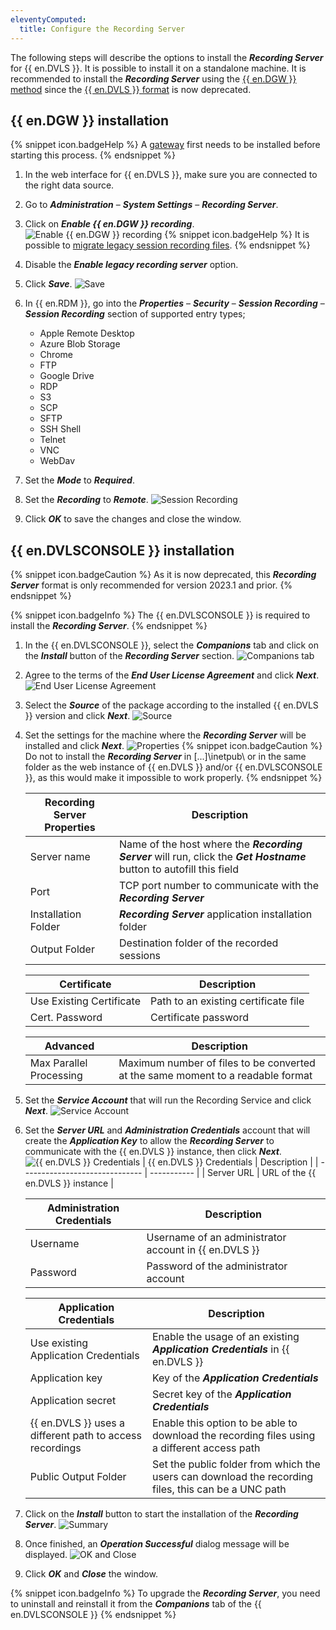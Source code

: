 ```yaml
---
eleventyComputed:
  title: Configure the Recording Server
---
```

The following steps will describe the options to install the ***Recording Server*** for {{ en.DVLS }}. It is possible to install it on a standalone machine. It is recommended to install the ***Recording Server*** using the [{{ en.DGW }} method](#devolutions-gateway-installation) since the [{{ en.DVLS }} format](#devolutions-server-console-installation) is now deprecated.

## {{ en.DGW }} installation
{% snippet icon.badgeHelp %}
A [gateway](/dgw/server/server-configuration/) first needs to be installed before starting this process.
{% endsnippet %}

1. In the web interface for {{ en.DVLS }}, make sure you are connected to the right data source.
1. Go to ***Administration*** – ***System Settings*** – ***Recording Server***.
1. Click on ***Enable {{ en.DGW }} recording***.
![Enable {{ en.DGW }} recording](https://cdnweb.devolutions.net/docs/docs_en_kb_KB0130.png)
   {% snippet icon.badgeHelp %}
   It is possible to [migrate legacy session recording files](/powershell/gateway-powershell/recording-server-migration-tool/).
   {% endsnippet %}

1. Disable the ***Enable legacy recording server*** option.
1. Click ***Save***.
![Save](https://cdnweb.devolutions.net/docs/docs_en_kb_KB0131.png)
1. In {{ en.RDM }}, go into the ***Properties*** – ***Security*** – ***Session Recording*** – ***Session Recording*** section of supported entry types;
    * Apple Remote Desktop
    * Azure Blob Storage
    * Chrome
    * FTP
    * Google Drive
    * RDP
    * S3
    * SCP
    * SFTP
    * SSH Shell
    * Telnet
    * VNC
    * WebDav
1. Set the ***Mode*** to ***Required***.
1. Set the ***Recording*** to ***Remote***.
![Session Recording](https://cdnweb.devolutions.net/docs/docs_en_kb_KB0132.png)
1. Click ***OK*** to save the changes and close the window.

## {{ en.DVLSCONSOLE }} installation
{% snippet icon.badgeCaution %}
As it is now deprecated, this ***Recording Server*** format is only recommended for version 2023.1 and prior.
{% endsnippet %}

{% snippet icon.badgeInfo %}
The {{ en.DVLSCONSOLE }} is required to install the ***Recording Server***.
{% endsnippet %}

1. In the {{ en.DVLSCONSOLE }}, select the ***Companions*** tab and click on the ***Install*** button of the ***Recording Server*** section.
![Companions tab](https://cdnweb.devolutions.net/docs/docs_en_kb_KB8014.png)

1. Agree to the terms of the ***End User License Agreement*** and click ***Next***.
![End User License Agreement](https://cdnweb.devolutions.net/docs/docs_en_kb_KB8015.png)

1. Select the ***Source*** of the package according to the installed {{ en.DVLS }} version and click ***Next***.
![Source](https://cdnweb.devolutions.net/docs/docs_en_kb_KB8016.png)

1. Set the settings for the machine where the ***Recording Server*** will be installed and click ***Next***.
![Properties](https://cdnweb.devolutions.net/docs/docs_en_kb_KB8017.png)
   {% snippet icon.badgeCaution %}
   Do not to install the ***Recording Server*** in [...]\inetpub\ or in the same folder as the web instance of {{ en.DVLS }} and/or {{ en.DVLSCONSOLE }}, as this would make it impossible to work properly.
   {% endsnippet %}

   | Recording Server Properties | Description |
   | --------------------------- | ----------- |
   | Server name                 | Name of the host where the ***Recording Server*** will run, click the ***Get Hostname*** button to autofill this field |
   | Port                        | TCP port number to communicate with the ***Recording Server*** |
   | Installation Folder         | ***Recording Server*** application installation folder |
   | Output Folder               | Destination folder of the recorded sessions |

   | Certificate              | Description |
   | ------------------------ | ----------- |
   | Use Existing Certificate | Path to an existing certificate file |
   | Cert. Password           | Certificate password |

   | Advanced                | Description |
   | ----------------------- | ----------- |
   | Max Parallel Processing | Maximum number of files to be converted at the same moment to a readable format |

5. Set the ***Service Account*** that will run the Recording Service and click ***Next***.
![Service Account](https://cdnweb.devolutions.net/docs/docs_en_kb_KB8018.png)

6. Set the ***Server URL*** and ***Administration Credentials*** account that will create the ***Application Key*** to allow the ***Recording Server*** to communicate with the {{ en.DVLS }} instance, then click ***Next***.
![{{ en.DVLS }} Credentials](https://cdnweb.devolutions.net/docs/docs_en_kb_KB8019.png)
   | {{ en.DVLS }} Credentials | Description |
   | ------------------------------ | ----------- |
   | Server URL                     | URL of the {{ en.DVLS }} instance |

   | Administration Credentials | Description |
   | -------------------------- | ----------- |
   | Username                   | Username of an administrator account in {{ en.DVLS }} |
   | Password                   | Password of the administrator account |

   | Application Credentials                                       | Description |
   | ------------------------------------------------------------- | ----------- |
   | Use existing Application Credentials                          | Enable the usage of an existing ***Application Credentials*** in {{ en.DVLS }} |
   | Application key                                               | Key of the ***Application Credentials*** |
   | Application secret                                            | Secret key of the ***Application Credentials*** |
   | {{ en.DVLS }} uses a different path to access recordings | Enable this option to be able to download the recording files using a different access path |
   | Public Output Folder                                          | Set the public folder from which the users can download the recording files, this can be a UNC path |

7. Click on the ***Install*** button to start the installation of the ***Recording Server***.
![Summary](https://cdnweb.devolutions.net/docs/docs_en_kb_KB8020.png)

1. Once finished, an ***Operation Successful*** dialog message will be displayed.
![OK and Close](https://cdnweb.devolutions.net/docs/docs_en_kb_KB8021.png)

1. Click ***OK*** and ***Close*** the window.

{% snippet icon.badgeInfo %}
To upgrade the ***Recording Server***, you need to uninstall and reinstall it from the ***Companions*** tab of the {{ en.DVLSCONSOLE }}
{% endsnippet %}
